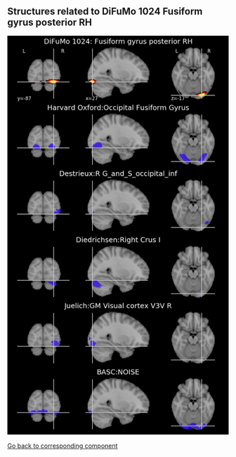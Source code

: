 


## Structures related to DiFuMo 1024 Fusiform gyrus posterior RH

![817](817.jpg "Structures related to DiFuMo 1024 Fusiform gyrus posterior RH")

[Go back to corresponding component](https://parietal-inria.github.io/DiFuMo/1024/html/817.html)